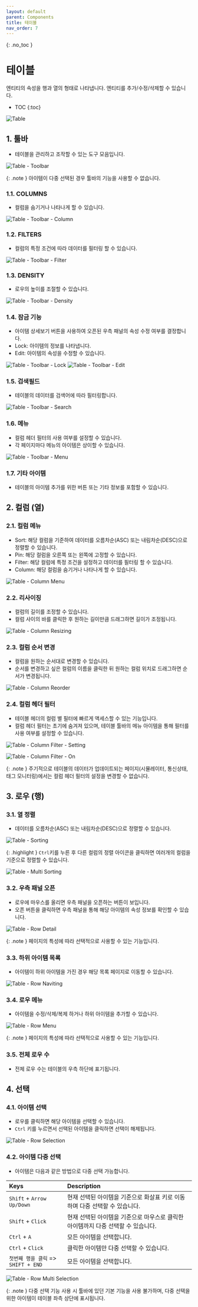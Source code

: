 ```yaml
---
layout: default
parent: Components
title: 테이블
nav_order: 7
---
```


{: .no_toc }
# 테이블
엔티티의 속성을 행과 열의 형태로 나타냅니다. 엔티티를 추가/수정/삭제할 수 있습니다.

- TOC
{:toc}

![Table](./table.png)


## 1. 툴바
- 테이블을 관리하고 조작할 수 있는 도구 모음입니다.

![Table - Toolbar](./table-toolbar.png)

{: .note }
아이템이 다중 선택된 경우 툴바의 기능을 사용할 수 없습니다.


### 1.1. COLUMNS
- 컬럼을 숨기거나 나타나게 할 수 있습니다. 

![Table - Toolbar - Column](./table-toolbar-column.png)


### 1.2. FILTERS
- 컬럼의 특정 조건에 따라 데이터를 필터링 할 수 있습니다. 

![Table - Toolbar - Filter](./table-toolbar-filter.png)


### 1.3. DENSITY
- 로우의 높이를 조절할 수 있습니다.

![Table - Toolbar - Density](./table-toolbar-density.png)


### 1.4. 잠금 기능
- 아이템 상세보기 버튼을 사용하여 오픈된 우측 패널의 속성 수정 여부를 결정합니다. 
- Lock: 아이템의 정보를 나타냅니다.
- Edit: 아이템의 속성을 수정할 수 있습니다.

![Table - Toolbar - Lock](./table-toolbar-lock.png)
![Table - Toolbar - Edit](./table-toolbar-edit.png)


### 1.5. 검색필드
- 테이블의 데이터를 검색어에 따라 필터링합니다.

![Table - Toolbar - Search](./table-toolbar-search.png)


### 1.6. 메뉴
- 컬럼 헤더 필터의 사용 여부를 설정할 수 있습니다.
- 각 페이지마다 메뉴의 아이템은 상이할 수 있습니다.

![Table - Toolbar - Menu](./table-toolbar-menu.png)


### 1.7. 기타 아이템
- 테이블의 아이템 추가를 위한 버튼 또는 기타 정보를 포함할 수 있습니다.



## 2. 컬럼 (열)

### 2.1. 컬럼 메뉴
- Sort: 해당 컬럼을 기준하여 데이터를 오름차순(ASC) 또는 내림차순(DESC)으로 정렬할 수 있습니다. 
- Pin: 해당 컬럼을 오른쪽 또는 왼쪽에 고정할 수 있습니다.
- Filter: 해당 컬럼에 특정 조건을 설정하고 데이터를 필터링 할 수 있습니다. 
- Column: 해당 컬럼을 숨기거나 나타나게 할 수 있습니다. 

![Table - Column Menu](./table-column-menu.png)


### 2.2. 리사이징
- 컬럼의 길이를 조정할 수 있습니다.
- 컬럼 사이의 바를 클릭한 후 원하는 길이만큼 드래그하면 길이가 조정됩니다.

![Table - Column Resizing](./table-column-resizing.png)


### 2.3. 컬럼 순서 변경
- 컬럼을 원하는 순서대로 변경할 수 있습니다.
- 순서를 변경하고 싶은 컬럼의 이름을 클릭한 뒤 원하는 컬럼 위치로 드래그하면 순서가 변경됩니다.

![Table - Column Reorder](./table-column-reorder.png)


### 2.4. 컬럼 헤더 필터
- 테이블 헤더의 컬럼 별 필터에 빠르게 액세스할 수 있는 기능입니다.
- 컬럼 헤더 필터는 초기에 숨겨져 있으며, 테이블 툴바의 메뉴 아이템을 통해 필터를 사용 여부를 설정할 수 있습니다.

![Table - Column Filter - Setting](./table-column-filter-setting.png)

![Table - Column Filter - On](./table-column-filter-on.png)


{: .note }
주기적으로 테이블의 데이터가 업데이트되는 페이지(시뮬레이터, 통신상태, 태그 모니터링)에서는 컬럼 헤더 필터의 설정을 변경할 수 없습니다.



## 3. 로우 (행)

### 3.1. 열 정렬
- 데이터를 오름차순(ASC) 또는 내림차순(DESC)으로 정렬할 수 있습니다. 

![Table - Sorting](./table-sorting.png)

{: .highlight }
`Ctrl`키를 누른 후 다른 컬럼의 정렬 아이콘을 클릭하면 여러개의 컬럼을 기준으로 정렬할 수 있습니다. 

![Table - Multi Sorting](./table-multi-sorting.png)


### 3.2. 우측 패널 오픈
- 로우에 마우스를 올리면 우측 패널을 오픈하는 버튼이 보입니다.
- 오픈 버튼을 클릭하면 우측 패널을 통해 해당 아이템의 속성 정보를 확인할 수 있습니다.

![Table - Row Detail](./table-detail.png)

{: .note }
페이지의 특성에 따라 선택적으로 사용할 수 있는 기능입니다.


### 3.3. 하위 아이템 목록
- 아이템이 하위 아이템을 가진 경우 해당 목록 페이지로 이동할 수 있습니다.

![Table - Row Naviting](./table-title-cell.png)

### 3.4. 로우 메뉴
- 아이템을 수정/삭제/복제 하거나 하위 아이템을 추가할 수 있습니다.

![Table - Row Menu](./table-row-menu.png)

{: .note }
페이지의 특성에 따라 선택적으로 사용할 수 있는 기능입니다.


### 3.5. 전체 로우 수
- 전체 로우 수는 테이블의 우측 하단에 표기됩니다.



## 4. 선택

### 4.1. 아이템 선택
- 로우를 클릭하면 해당 아이템을 선택할 수 있습니다.
- `Ctrl` 키를 누르면서 선택된 아이템을 클릭하면 선택이 해제됩니다. 

![Table - Row Selection](./table-selection.png)


### 4.2. 아이템 다중 선택
- 아이템은 다음과 같은 방법으로 다중 선택 가능합니다.

| Keys                      | Description          |
| :------------------------ | :---------------- |
| `Shift` + `Arrow Up/Down` | 현재 선택된 아이템을 기준으로 화살표 키로 이동하며 다중 선택할 수 있습니다. |
| `Shift` + `Click`         | 현재 선택된 아이템을 기준으로 마우스로 클릭한 아이템까지 다중 선택할 수 있습니다. |
| `Ctrl` + `A`              | 모든 아이템을 선택합니다. |
| `Ctrl` + `Click`          | 클릭한 아이템만 다중 선택할 수 있습니다. |
|`첫번째 행을 클릭` => `SHIFT + END`| 모든 아이템을 선택합니다.|

![Table - Row Multi Selection](./table-multi-selection.png)

{: .note }
다중 선택 기능 사용 시 툴바에 있던 기본 기능을 사용 불가하며, 다중 선택을 위한 아이템이 테이블 좌측 상단에 표시됩니다.
